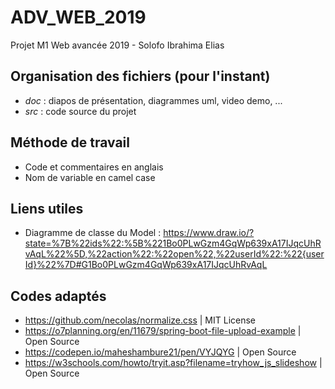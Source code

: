 # ADV_WEB_2019
Projet M1 Web avancée 2019 - Solofo Ibrahima Elias 

## Organisation des fichiers (pour l'instant)
  - _doc_ : diapos de présentation, diagrammes uml, video demo, ...
  - _src_ : code source du projet
  
## Méthode de travail 
 - Code et commentaires en anglais
 - Nom de variable en camel case

## Liens utiles
 - Diagramme de classe du Model : https://www.draw.io/?state=%7B%22ids%22:%5B%221Bo0PLwGzm4GqWp639xA17IJqcUhRvAqL%22%5D,%22action%22:%22open%22,%22userId%22:%22{userId}%22%7D#G1Bo0PLwGzm4GqWp639xA17IJqcUhRvAqL
 
## Codes adaptés
 - https://github.com/necolas/normalize.css | MIT License
 - https://o7planning.org/en/11679/spring-boot-file-upload-example | Open Source
 - https://codepen.io/maheshambure21/pen/VYJQYG | Open Source
 - https://w3schools.com/howto/tryit.asp?filename=tryhow_js_slideshow  | Open Source
